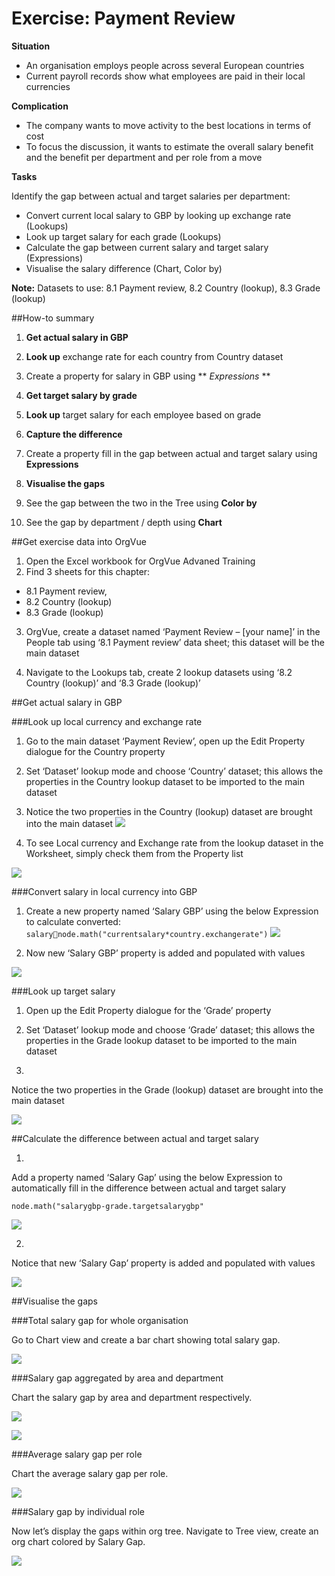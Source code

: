 # Exercise: Payment Review

**Situation**

* An organisation employs people across several European countries
* Current payroll records show what employees are paid in their local currencies

**Complication**

* The company wants to move activity to the best locations in terms of cost
* To focus the discussion, it wants to estimate the overall salary benefit and the benefit per department and per role from a move

**Tasks**

Identify the gap between actual and target salaries per department:

* Convert current local salary to GBP by looking up exchange rate (Lookups)
* Look up target salary for each grade (Lookups)
* Calculate the gap between current salary and target salary (Expressions)
* Visualise the salary difference (Chart, Color by)

**Note:** Datasets to use: 8.1 Payment review, 8.2 Country (lookup), 8.3 Grade (lookup)

##How-to summary

1. **Get actual salary in GBP**
  2.  **Look up** exchange rate for each country from Country dataset  
  3.  Create a property for salary in GBP using ** *Expressions* ** 
  
2. **Get target salary by grade**
  3. **Look up** target salary for each employee based on grade
  
3. **Capture the difference**
  4. Create a property fill in the gap between actual and target salary using **Expressions**

4. **Visualise the gaps**

5. See the gap between the two in the Tree using **Color by**

6. See the gap by department / depth using **Chart**
  
##Get exercise data into OrgVue 

1. Open the Excel workbook for OrgVue Advaned Training
2. Find 3 sheets for this chapter:

  * 8.1 Payment review,
  * 8.2 Country (lookup)
  * 8.3 Grade (lookup)

3. OrgVue, create a dataset named ‘Payment Review – [your name]’ in the People tab using ‘8.1 Payment review’ data sheet; this dataset will be the main dataset

4. Navigate to the Lookups tab, create 2 lookup datasets using ‘8.2 Country (lookup)’ and ‘8.3 Grade (lookup)’

##Get actual salary in GBP

###Look up local currency and exchange rate

1. Go to the main dataset ‘Payment Review’, open up the Edit Property dialogue for the Country property

2. Set ‘Dataset’ lookup mode and choose ‘Country’ dataset; this allows the properties in the Country lookup dataset to be imported to the main dataset

3. Notice the two properties in the Country (lookup) dataset are brought into the main dataset
![](A2-011.lookupcurrency.png)

4. To see Local currency and Exchange rate from the lookup dataset in the Worksheet, simply check them from the Property list

![](A2-012.lookupcurrency2.png)

###Convert salary in local currency into GBP

1. Create a new property named ‘Salary GBP’ using the below Expression to calculate converted: `salarynode.math("currentsalary*country.exchangerate")`
![](A2-013.localcurrencycode.png)

2. Now new ‘Salary GBP’ property is added and populated with values

![](A2-014.salarygdp.png)


###Look up target salary 

1. Open up the Edit Property dialogue for the ‘Grade’ property

2. Set ‘Dataset’ lookup mode and choose ‘Grade’ dataset; this allows the properties in the Grade lookup dataset to be imported to the main dataset

3.
Notice the two properties in the Grade (lookup) dataset are brought into the main dataset

![](A2-015.targetsalary.png)

##Calculate the difference between actual and target salary

1.
Add a property named ‘Salary Gap’ using the below Expression to automatically fill in the difference between actual and target salary 

`node.math("salarygbp-grade.targetsalarygbp"`

![](A2-016.salarygapcode.png)

2.
Notice that new ‘Salary Gap’ property is added and populated with values

![](A2-017.salarygaptable.png)

##Visualise the gaps 

###Total salary gap for whole organisation

Go to Chart view and create a bar chart showing total salary gap.  

![](A2-018.salarygapbarchart.png)

###Salary gap aggregated by area and department

Chart the salary gap by area and department respectively.

![](A2-019.salarygaparea.png)

![](A2-020.salarygapdepartment.png)

###Average salary gap per role

Chart the average salary gap per role.


![](A2-021.averagesalarygapbyrole.png)

###Salary gap by individual role

Now let’s display the gaps within org tree. Navigate to Tree view, create an org chart colored by Salary Gap.

![](A2-021.salarygapindividualrole.png)